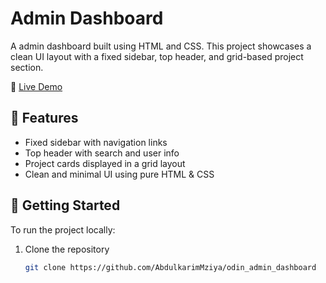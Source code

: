 # Admin Dashboard

A admin dashboard built using HTML and CSS. This project showcases a clean UI layout with a fixed sidebar, top header, and grid-based project section.

🔗 [Live Demo](https://abdulkarimmziya.github.io/odin_sign_up_form/)


## 🚀 Features

- Fixed sidebar with navigation links
- Top header with search and user info
- Project cards displayed in a grid layout
- Clean and minimal UI using pure HTML & CSS

## 🔧 Getting Started

To run the project locally:

1. Clone the repository  
   ```bash
   git clone https://github.com/AbdulkarimMziya/odin_admin_dashboard
